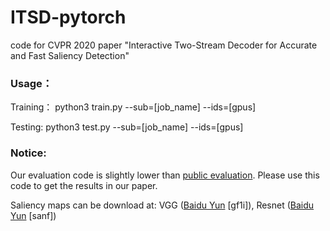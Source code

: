 # ITSD-pytorch
code for CVPR 2020 paper "Interactive Two-Stream Decoder for Accurate and Fast Saliency Detection"

### Usage：
Training： python3 train.py --sub=[job_name] --ids=[gpus] 

Testing: python3 test.py --sub=[job_name] --ids=[gpus]

### Notice: 
Our evaluation code is slightly lower than [public evaluation](https://github.com/Andrew-Qibin/SalMetric). Please use this code to get the results in our paper. 

Saliency maps can be download at: VGG ([Baidu Yun](https://pan.baidu.com/s/1AdkLgfOK1jwgcqk06zwOwQ) \[gf1i\]), Resnet ([Baidu Yun](https://pan.baidu.com/s/1Gu9RpKuMdZrj1iJvh4A2og) \[sanf\])
